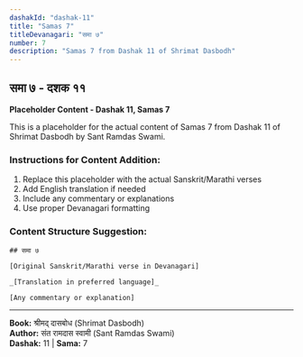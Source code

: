 ```yaml
---
dashakId: "dashak-11"
title: "Samas 7"
titleDevanagari: "समा ७"
number: 7
description: "Samas 7 from Dashak 11 of Shrimat Dasbodh"
---
```


## समा ७ - दशक ११

<!-- TODO: Add the actual Sanskrit/Marathi content here -->

**Placeholder Content - Dashak 11, Samas 7**

This is a placeholder for the actual content of Samas 7 from Dashak 11 of Shrimat Dasbodh by Sant Ramdas Swami.

### Instructions for Content Addition:
1. Replace this placeholder with the actual Sanskrit/Marathi verses
2. Add English translation if needed
3. Include any commentary or explanations
4. Use proper Devanagari formatting

### Content Structure Suggestion:
```
## समा ७

[Original Sanskrit/Marathi verse in Devanagari]

_[Translation in preferred language]_

[Any commentary or explanation]
```

---
**Book:** श्रीमद् दासबोध (Shrimat Dasbodh)  
**Author:** संत रामदास स्वामी (Sant Ramdas Swami)  
**Dashak:** 11 | **Sama:** 7
